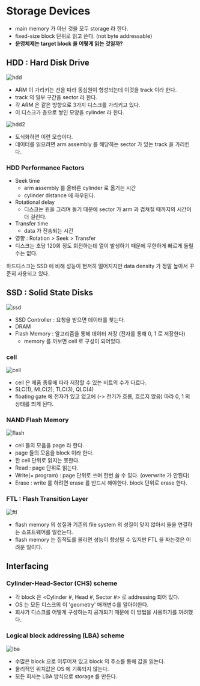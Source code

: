 # Storage Devices

* main memory 가 아닌 것을 모두 storage 라 한다.
* fixed-size block 단위로 읽고 쓴다. (not byte addressable)
* <b>운영체제는 target block 을 어떻게 읽는 것일까?</b>

## HDD : Hard Disk Drive

![hdd](https://user-images.githubusercontent.com/48989903/145980241-62a632fe-5e3a-44fd-b991-031f92b4b8ad.png)

* ARM 이 가리키는 선을 따라 동심원이 형성되는데 이것을 track 이라 한다.
* track 의 일부 구간을 sector 라 한다.
* 각 ARM 은 같은 방향으로 3가지 디스크를 가리키고 있다.
* 이 디스크가 층으로 쌓인 모양을 cylinder 라 한다.

![hdd2](https://user-images.githubusercontent.com/48989903/145980738-ce8294d8-4697-4e66-8f90-087e62de3f4a.png)

* 도식화하면 이런 모습이다.
* 데이터를 읽으려면 arm assembly 를 해당하는 sector 가 있는 track 을 가리킨다.

### HDD Performance Factors

* Seek time
  * arm assembly 를 올바른 cylinder 로 옮기는 시간
  * cylinder distance 에 좌우된다.
* Rotational delay
  * 디스크는 원을 그리며 돌기 때문에 sector 가 arm 과 겹쳐질 때까지의 시간이 더 걸린다.
* Transfer time
  * data 가 전송되는 시간
* 영향 : Rotation > Seek > Transfer
* 디스크는 초당 120회 정도 회전하는데 열이 발생하기 때문에 무한하게 빠르게 돌릴수는 없다.

하드디스크는 SSD 에 비해 성능이 현저히 떨어지지만 data density 가 정말 높아서 꾸준히 사용되고 있다.

## SSD : Solid State Disks

![ssd](https://user-images.githubusercontent.com/48989903/145983172-0fcad016-faad-4d74-bfd7-c85b2891c483.png)

* SSD Controller : 요청을 받으면 데이터를 찾는다.
* DRAM
* Flash Memory : 알고리즘을 통해 데이터 저장 (전자를 통해 0, 1 로 저장한다)
  * memory 를 까보면 cell 로 구성이 되어있다.

### cell

![cell](https://user-images.githubusercontent.com/48989903/145983185-9a5d7dc8-cb0a-42b2-bf0a-ff11c4c831f4.png)

* cell 은 제품 종류에 따라 저장할 수 있는 비트의 수가 다르다.
* SLC(1), MLC(2), TLC(3), QLC(4)
* floating gate 에 전자가 있고 없고에 (-> 전기가 흐름, 흐르지 않음) 따라 0, 1 의 상태를 띄게 된다.

### NAND Flash Memory

![flash](https://user-images.githubusercontent.com/48989903/145984243-a8465d17-600e-43b5-8e46-d7bff1a9f158.png)

* cell 들의 모음을 page 라 한다.
* page 들의 모음을 block 이라 한다.
* 한 cell 단위로 읽지는 못한다.
* Read : page 단위로 읽는다.
* Write(= program) : page 단위로 쓰며 한번 쓸 수 있다. (overwrite 가 안된다)
* Erase : write 를 하려면 erase 를 반드시 해야한다. block 단위로 erase 한다.

### FTL : Flash Transition Layer

![ftl](https://user-images.githubusercontent.com/48989903/145984798-a0a9b54e-0c06-4221-b6ee-da99b31dec78.png)

* flash memory 의 성질과 기존의 file system 의 성질이 맞지 않아서 둘을 연결하는 소프트웨어를 일컫는다.
* flash memory 는 집적도를 올리면 성능이 향상될 수 있지만 FTL 을 짜는것은 어려운 일이다.

## Interfacing 

### Cylinder-Head-Sector (CHS) scheme

* 각 block 은 <Cylinder #, Head #, Sector #> 로 addressing 되어 있다.
* OS 는 모든 디스크의 이 'geometry' 매개변수를 알아야한다.
* 회사가 디스크를 어떻게 구성하는지 공개되기 때문에 이 방법을 사용하기를 꺼려했다.

### Logical block addressing (LBA) scheme

![lba](https://user-images.githubusercontent.com/48989903/145986711-19fa25cf-76cf-4c06-9b9a-abd40007114c.png)

* 수많은 block 으로 이루어져 있고 block 의 주소를 통해 값을 읽는다.
* 물리적인 위치값은 OS 에 기록되지 않는다.
* 모든 회사는 LBA 방식으로 storage 를 만든다.


